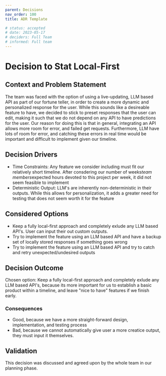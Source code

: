 ```yaml
---
parent: Decisions
nav_order: 100
title: ADR Template

# status: accepted
# date: 2023-05-17
# deciders: Full Team
# informed: Full team
---
```


# Decision to Stat Local-First

## Context and Problem Statement


 The team was faced with the option of using a live-updating, LLM based API as part of our fortune teller, in order to create a more 
 dynamic and personalized response for the user. While this sounds like a desireable feature to have, we decided to stick to 
 preset responses that the user can edit, making it such that we do not depend on any API to have predictions for the user. Our reason
 for doing this is that in general, integrating an API allows more room for error, and failed get requests. Furthermore, LLM have lots
 of room for error, and catching these errors in real time would be important and difficult to implement given our timeline.

## Decision Drivers

* Time Constraints: Any feature we consider including must fit our relatively short timeline. After consdering our number of weeks*team members*expected hours devoted to this project per week, it did not seem feasible to implement
* Deterministic Output: LLM's are inherently non-deterministic in their outputs. While this allows for personalization, it adds a greater need for testing that does not seem worth it for the feature

## Considered Options

* Keep a fully local-first approach and completely exlude any LLM based API's. User can input their out custom outputs.
* Try to implement the feature using an LLM based API and have a backup set of locally stored responses if something goes wrong
* Try to implement the feature using an LLM based API and try to catch and retry unexpected/undesired outputs

## Decision Outcome

Chosen option: Keep a fully local-first approach and completely exlude any LLM based API's, because
its more important for us to establish a basic product within a timeline, and leave "nice to have" features
if we finish early.

### Consequences

* Good, because we have a more straight-forward design, implementation, and testing process
* Bad, because we cannot automatically give user a more creatice output, they must input it themselves.

## Validation

This decision was discussed and agreed upon by the whole team in our planning phase.
